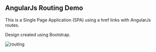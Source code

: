 ## AngularJs Routing Demo

This is a Single Page Application (SPA) using a href links with AngularJs routes.

Design created using Bootstrap.

![routing](https://user-images.githubusercontent.com/10501925/38312462-2227a036-3822-11e8-9849-dcc82d13f05e.jpg)
